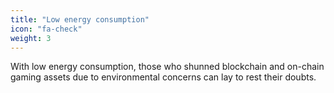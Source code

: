 ```yaml
---
title: "Low energy consumption"
icon: "fa-check"
weight: 3
---
```


With low energy consumption, those who shunned blockchain and on-chain gaming
assets due to environmental concerns can lay to rest their doubts.

